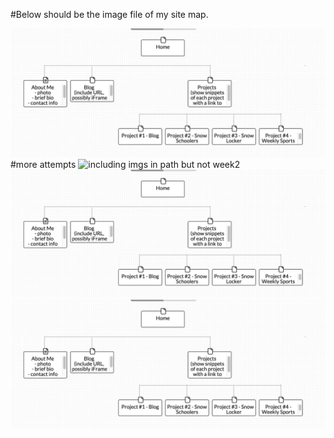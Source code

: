 #Below should be the image file of my site map.

![site map image](/week-2/imgs/site-map.png)
#more attempts
![including imgs in path but not week2](/imgs/site-map.png)
![including week 2 in path](/week-2/site-map2test.png)
![not including week 2](site-map2test.png)